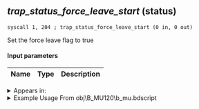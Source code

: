 ## *trap_status_force_leave_start* (status)

`syscall 1, 204 ; trap_status_force_leave_start (0 in, 0 out)`

Set the force leave flag to true

#### Input parameters
| Name | Type | Description
|------|------|------------




<details>
	<summary>Appears in:</summary>
| filename | Entity (obj)
|----------|-------------
| obj\B_MU120\b_mu.bdscript       | ((B) Storm Rider)          
| obj\B_NM000\b_nm.bdscript       | ((B) Oogie Boogie)          
| obj\N_EX760_BTL\n_ex.bdscript       | ((B) Pete (BTL))          
| obj\N_EX760_BTL_WILLY\n_ex.bdscript       | ((N) Pete (BTL_WILLY) (EX))          

</details>

<details>
	<summary>Example Usage From obj\B_MU120\b_mu.bdscript</summary>
```plaintext
L3824:
 popToSp 4
 popToSp 0
 pushFromFSp 0
 pushFromFSp 4
 gosub 4, L5403
 syscall 1, 24 ; trap_area_area (0 in, 1 out)
 pushImm 8
 sub 
 eqz 
 jz L3861
 pushFromPAi L14988 ; ___ai 'disable_zone?' (L14988)
 syscall 0, 2 ; trap_puts (1 in, 0 out)
 pushImm 97
 syscall 1, 202 ; trap_unit_disable (1 in, 0 out)
 pushImm 98
 syscall 1, 202 ; trap_unit_disable (1 in, 0 out)
 syscall 1, 204 ; trap_status_force_leave_start (0 in, 0 out)
 jmp L3861
```
</details>

